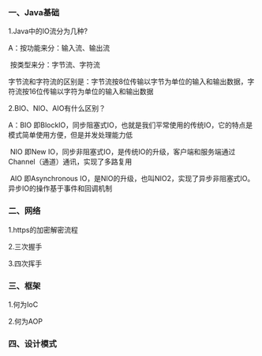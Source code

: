 ### 一、Java基础

1.Java中的IO流分为几种?

A：按功能来分：输入流、输出流

​	  按类型来分：字节流、字符流

​	  字节流和字符流的区别是：字节流按8位传输以字节为单位的输入和输出数据，字符流按16位传输以字符为单位的输入和输出数据

2.BIO、NIO、AIO有什么区别？

A：BIO 即BlockIO，同步阻塞式IO，也就是我们平常使用的传统IO，它的特点是模式简单使用方便，但是并发处理能力低

​	  NIO 即New IO，同步非阻塞式IO，是传统IO的升级，客户端和服务端通过Channel（通道）通讯，实现了多路复用

​	  AIO 即Asynchronous IO，是NIO的升级，也叫NIO2，实现了异步非阻塞式IO。异步IO的操作基于事件和回调机制

### 二、网络

1.https的加密解密流程

2.三次握手

3.四次挥手

### 三、框架

1.何为IoC

2.何为AOP

### 四、设计模式